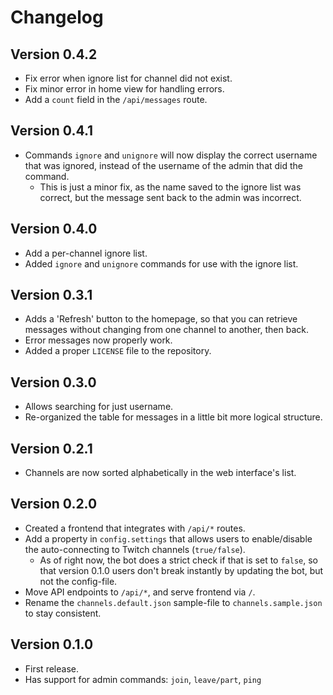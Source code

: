# Changelog

## Version 0.4.2
- Fix error when ignore list for channel did not exist.
- Fix minor error in home view for handling errors.
- Add a `count` field in the `/api/messages` route.

## Version 0.4.1
- Commands `ignore` and `unignore` will now display the correct username that was ignored, instead of the username of the admin that did the command.
    - This is just a minor fix, as the name saved to the ignore list was correct, but the message sent back to the admin was incorrect.

## Version 0.4.0
- Add a per-channel ignore list.
- Added `ignore` and `unignore` commands for use with the ignore list.

## Version 0.3.1
- Adds a 'Refresh' button to the homepage, so that you can retrieve messages without changing from one channel to another, then back.
- Error messages now properly work.
- Added a proper `LICENSE` file to the repository.

## Version 0.3.0
- Allows searching for just username.
- Re-organized the table for messages in a little bit more logical structure.

## Version 0.2.1
- Channels are now sorted alphabetically in the web interface's list.

## Version 0.2.0
- Created a frontend that integrates with `/api/*` routes.
- Add a property in `config.settings` that allows users to enable/disable the auto-connecting to Twitch channels (`true/false`).
    - As of right now, the bot does a strict check if that is set to `false`, so that version 0.1.0 users don't break instantly by updating the bot, but not the config-file.
- Move API endpoints to `/api/*`, and serve frontend via `/`.
- Rename the `channels.default.json` sample-file to `channels.sample.json` to stay consistent.

## Version 0.1.0
- First release.
- Has support for admin commands: `join`, `leave/part`, `ping`
